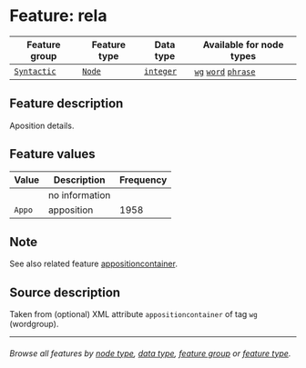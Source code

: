 # Feature: rela <a name="start"></a>

Feature group | Feature type | Data type | Available for node types
---  | --- | --- | --- 
[`Syntactic`](featuresbygroup.md#syntactic-features) | [`Node`](featuresbyfeaturetype.md#node-features) | [`integer`](featuresbydatatype.md#integer-datatype) | [`wg`](featuresbynodetype.md#wordgroup-nodes) [`word`](featuresbynodetype.md#word-nodes) [`phrase`](featuresbynodetype.md#phrase-nodes)

## Feature description 

Aposition details.

## Feature values 

Value | Description | Frequency
---  | --- | --- 
` ` | no information | 
`Appo` | apposition | 1958

## Note

See also related feature [appositioncontainer](appositioncontainer.md#start).

## Source description

Taken from (optional) XML attribute `appositioncontainer` of tag `wg` (wordgroup).

---
###### *Browse all features by [node type](featuresbynodetype.md#start), [data type](featuresbydatatype.md#start), [feature group](featuresbygroup.md#start) or [feature type](featuresbyfeaturetype.md#start).*
